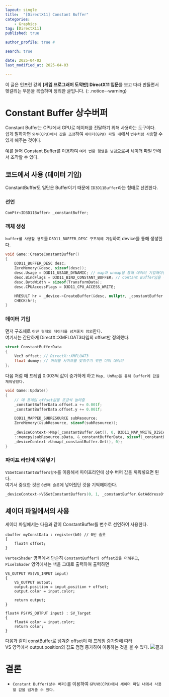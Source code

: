 ```yaml
---
layout: single
title:  "[DirectX11] Constant Buffer"
categories: 
    - Graphics
tag: [DirectX11]
published: true

author_profile: true #

search: true 

date: 2025-04-02
last_modified_at: 2025-04-03

---
```

이 글은 인프런 강의 **[게임 프로그래머 도약반] DirectX11 입문**를 보고 따라 만들면서 헷갈리는 부분을 복습하며 정리한 글입니다.
{: .notice--warning}

# Constant Buffer 상수버퍼
Constant Buffer는 CPU에서 GPU로 데이터를 전달하기 위해 사용하는 도구이다.<br>
쉽게 말하자면 `외부(CPU)에서 값을 조정`하여 `셰이더(GPU) 파일 내`에서 `변수처럼 사용`할 수 있게 해주는 것이다.

예를 들어 Constant Buffer를 이용하여 `여러 변환 행렬을 넘김`으로써 셰이더 파일 안에서 조작할 수 있다.

## 코드에서 사용 (데이터 기입)
ConstantBuffer도 일단은 Buffer이기 때문에 `ID3D11Buffer`라는 형태로 선언한다.
### 선언
```cpp
ComPtr<ID3D11Buffer> _constantBuffer;
```

### 객체 생성
`buffer를 사용할 용도`를 `D3D11_BUFFER_DESC 구조체에 기입`하여 device를 통해 생성한다.

```cpp
void Game::CreateConstantBuffer()
{
	D3D11_BUFFER_DESC desc;
	ZeroMemory(&desc, sizeof(desc));
	desc.Usage = D3D11_USAGE_DYNAMIC; // map과 unmap을 통해 데이터 기입해야함
	desc.BindFlags = D3D11_BIND_CONSTANT_BUFFER; // Contant Buffer임을 명시
	desc.ByteWidth = sizeof(TransformData);
	desc.CPUAccessFlags = D3D11_CPU_ACCESS_WRITE;

	HRESULT hr = _device->CreateBuffer(&desc, nullptr, _constantBuffer.GetAddressOf());
	CHECK(hr);
}
```


### 데이터 기입
먼저 구조체로 `어떤 형태의 데이터를 넘겨줄지 정의`한다. <br>
여기서는 간단하게 DirectX::XMFLOAT3타입의 offset만 정의했다.

```cpp
struct ConstantBufferData
{
	Vec3 offset; // DirectX::XMFLOAT3
	float dummy; // 버퍼를 사이즈를 맞춰주기 위한 더미 데이터
};
```


다음 처럼 매 프레임 0.003씩 값이 증가하게 하고 `Map, UnMap을 통해 Buffer에 값을 채워넣었다.`<br>

```cpp
void Game::Update()
{
	// 매 프레임 offset값을 조금씩 늘려줌
	_constantBufferData.offset.x += 0.001f;
	_constantBufferData.offset.y += 0.001f;

	D3D11_MAPPED_SUBRESOURCE subResource;
	ZeroMemory(&subResource, sizeof(subResource));
	
	_deviceContext->Map(_constantBuffer.Get(), 0, D3D11_MAP_WRITE_DISCARD, 0, &subResource);
	::memcpy(subResource.pData, &_constantBufferData, sizeof(_constantBufferData));
	_deviceContext->Unmap(_constantBuffer.Get(), 0);
}
```


### 파이프 라인에 끼워넣기
`VSSetConstantBuffers함수`를 이용해서 파이프라인에 상수 버퍼 값을 끼워넣으면 된다.<br>
여기서 중요한 것은 `0번째 슬롯`에 넣어줬단 것을 기억해야한다.
```cpp
_deviceContext->VSSetConstantBuffers(0, 1, _constantBuffer.GetAddressOf());
```


## 셰이더 파일에서의 사용
셰이더 파일에서는 다음과 같이 ConstantBuffer를 변수로 선언하여 사용한다.
```hlsl
cbuffer myConstData : register(b0) // 0번 슬롯
{
	float4 offset;
}
```

`VertexShader` 영역에서 단순히 `ConstantBuffer의 offset값을 더해주고`,
`PixelShader` 영역에서는 색을 그대로 출력하여 출력하면

```hlsl
VS_OUTPUT VS(VS_INPUT input)
{
	VS_OUTPUT output;
	output.position = input.position + offset;
	output.color = input.color;

	return output;
}

float4 PS(VS_OUTPUT input) : SV_Target
{
    float4 color = input.color;
	return color;
}
```


다음과 같이 constBuffer로 넘겨준 offset이 매 프레임 증가함에 따라<br>
VS 영역에서 output.position의 값도 점점 증가하여 이동하는 것을 볼 수 있다.
![결과](https://github.com/user-attachments/assets/5068dc08-1d73-4700-91b8-1069eb80be54)

# 결론
- `Constant Buffer(상수 버퍼)`를 이용하여 `GPU밖(CPU)에서 셰이더 파일 내에서 사용할 값을 넘겨줄 수 있다.`
